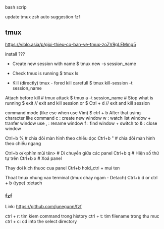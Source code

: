 
bash scrip

update
tmux
zsh
auto suggestion
fzf


## tmux
https://viblo.asia/p/gioi-thieu-co-ban-ve-tmux-zoZVRgLEMmg5

install ???

- Create new session with name
      $ tmux new -s session_name
- Check tmux is running
      $ tmux ls

- Kill (directly) tmux - fored kill  carefull
      $ tmux kill-session -t session_name

Attach before kill
      # tmux attack
      $ tmux a -t session_name
      # Stop what is running
      $ exit // exit and kill session or
      $ Ctrl + d // exit and kill session

command mode (like esc when use Vim)
     $ ctrl + b
After that using character like command
c : create new window
w : watch list window + tranfer window use
, : rename window
f : find window + switch to
& : close window



Ctrl+b %  # chia đôi màn hình theo chiều dọc
Ctrl+b "  # chia đôi màn hình theo chiều ngang

Ctrl+b o/<phím mũi tên>  # Di chuyển giữa các panel
Ctrl+b q  # Hiện số thứ tự trên
Ctrl+b x  # Xoá panel


Thay doi kich thuoc cua panel
Ctrl+b hold_ctrl + mui ten

Thoat tmux nhung vao terminal (tmux chay ngam - Detach)
Ctrl+b d
or ctrl + b (type) :detach


### fzf

Link: https://github.com/junegunn/fzf

ctrl + r: tim kiem command trong history
ctrl + t: tim filename trong thu muc
ctrl + c: cd into the select directory
